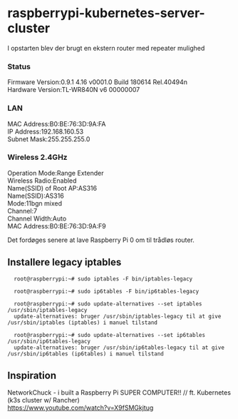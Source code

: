 # raspberrypi-kubernetes-server-cluster

I opstarten blev der brugt en ekstern router med repeater mulighed

### Status
  Firmware Version:0.9.1 4.16 v0001.0 Build 180614 Rel.40494n<br />
  Hardware Version:TL-WR840N v6 00000007<br />

### LAN
  MAC Address:B0:BE:76:3D:9A:FA<br />
  IP Address:192.168.160.53<br />
  Subnet Mask:255.255.255.0<br />
### Wireless 2.4GHz
  Operation Mode:Range Extender<br />
  Wireless Radio:Enabled<br />
  Name(SSID) of Root AP:AS316<br />
  Name(SSID):AS316<br />
  Mode:11bgn mixed<br />
  Channel:7<br />
  Channel Width:Auto<br />
  MAC Address:B0:BE:76:3D:9A:F9<br />

Det fordøges senere at lave Raspberry Pi 0 om til trådløs router.



## Installere legacy iptables
```
  root@raspberrypi:~# sudo iptables -F bin/iptables-legacy

  root@raspberrypi:~# sudo ip6tables -F bin/ip6tables-legacy
  
  root@raspberrypi:~# sudo update-alternatives --set iptables /usr/sbin/iptables-legacy
  update-alternatives: bruger /usr/sbin/iptables-legacy til at give /usr/sbin/iptables (iptables) i manuel tilstand 
  
  root@raspberrypi:~# sudo update-alternatives --set ip6tables /usr/sbin/ip6tables-legacy
  update-alternatives: bruger /usr/sbin/ip6tables-legacy til at give /usr/sbin/ip6tables (ip6tables) i manuel tilstand
```

## Inspiration
NetworkChuck - i built a Raspberry Pi SUPER COMPUTER!! // ft. Kubernetes (k3s cluster w/ Rancher)<br/>
https://www.youtube.com/watch?v=X9fSMGkjtug

